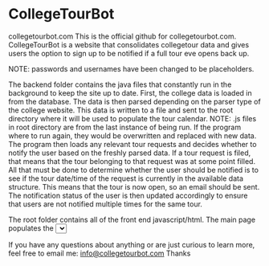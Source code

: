 # CollegeTourBot
 collegetourbot.com
This is the official github for collegetourbot.com. CollegeTourBot is a website that consolidates collegetour data and gives users 
the option to sign up to be notified if a full tour eve opens back up. 

NOTE: passwords and usernames have been changed to be placeholders. 


The backend folder contains the java files that constantly run in the background to keep the site up to date. First, the college
data is loaded in from the database. The data is then parsed depending on the parser type of the college website. This data is 
written to a file and sent to the root directory where it will be used to populate the tour calendar. 
	NOTE: <schoolName>.js files in root directory are from the last instance of being run. If the program where to run again, they 
	would be overwritten and replaced with new data. 
The program then loads any relevant tour requests and decides whether to notify the user based on the freshly parsed data. 
If a tour request is filed, that means that the tour belonging to that request was at some point filled. All that must be done
to determine whether the user should be notified is to see if the tour date/time of the request is currently in the available data 
structure. This means that the tour is now open, so an email should be sent. The notification status of the user is then updated 
accordingly to ensure that users are not notified multiple times for the same tour. 

The root folder contains all of the front end javascript/html. The main page populates the <select school> drop down menu 
by querying the database. The calendar is filled based on the js files that were written by the java code. If a tour request is 
made, the values inputted by the user is inputted into the database and will be checked by the java code as described above upon 
the next iteration of the code running. 

If you have any questions about anything or are just curious to learn more, feel free to email me:
	info@collegetourbot.com
Thanks
